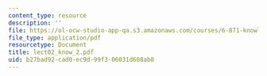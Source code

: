 ```yaml
---
content_type: resource
description: ''
file: https://ol-ocw-studio-app-qa.s3.amazonaws.com/courses/6-871-knowledge-based-applications-systems-spring-2005/b27bad92cad0ec9d99f306031d608ab8_lect02_know_2.pdf
file_type: application/pdf
resourcetype: Document
title: lect02_know_2.pdf
uid: b27bad92-cad0-ec9d-99f3-06031d608ab8
---
```

